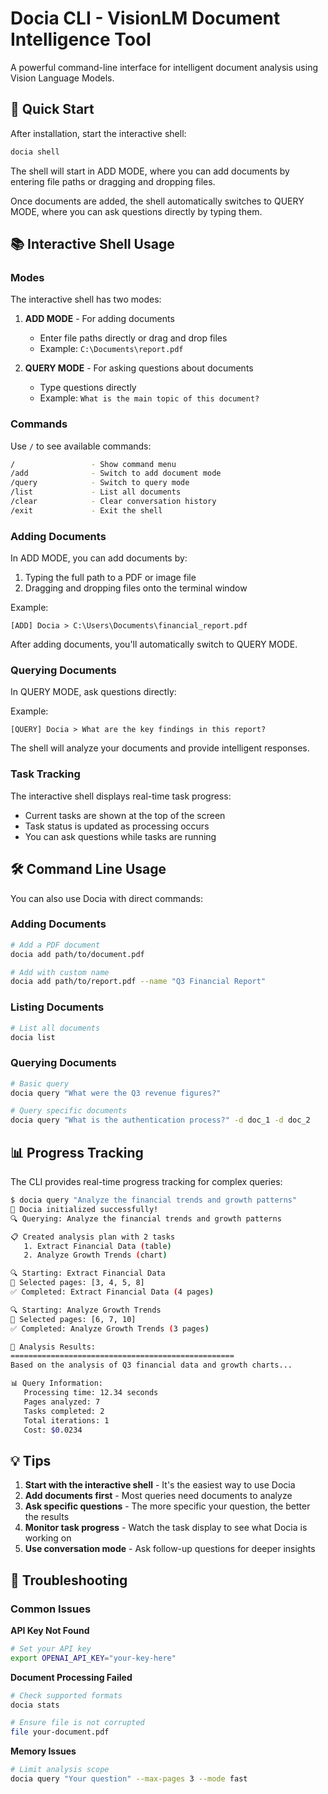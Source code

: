 # Docia CLI - VisionLM Document Intelligence Tool

A powerful command-line interface for intelligent document analysis using Vision Language Models.

## 🚀 Quick Start

After installation, start the interactive shell:

```bash
docia shell
```

The shell will start in ADD MODE, where you can add documents by entering file paths or dragging and dropping files.

Once documents are added, the shell automatically switches to QUERY MODE, where you can ask questions directly by typing them.

## 📚 Interactive Shell Usage

### Modes

The interactive shell has two modes:

1. **ADD MODE** - For adding documents
   - Enter file paths directly or drag and drop files
   - Example: `C:\Documents\report.pdf`

2. **QUERY MODE** - For asking questions about documents
   - Type questions directly
   - Example: `What is the main topic of this document?`

### Commands

Use `/` to see available commands:

```bash
/                 - Show command menu
/add              - Switch to add document mode
/query            - Switch to query mode
/list             - List all documents
/clear            - Clear conversation history
/exit             - Exit the shell
```

### Adding Documents

In ADD MODE, you can add documents by:
1. Typing the full path to a PDF or image file
2. Dragging and dropping files onto the terminal window

Example:
```
[ADD] Docia > C:\Users\Documents\financial_report.pdf
```

After adding documents, you'll automatically switch to QUERY MODE.

### Querying Documents

In QUERY MODE, ask questions directly:

Example:
```
[QUERY] Docia > What are the key findings in this report?
```

The shell will analyze your documents and provide intelligent responses.

### Task Tracking

The interactive shell displays real-time task progress:
- Current tasks are shown at the top of the screen
- Task status is updated as processing occurs
- You can ask questions while tasks are running

## 🛠️ Command Line Usage

You can also use Docia with direct commands:

### Adding Documents
```bash
# Add a PDF document
docia add path/to/document.pdf

# Add with custom name
docia add path/to/report.pdf --name "Q3 Financial Report"
```

### Listing Documents
```bash
# List all documents
docia list
```

### Querying Documents
```bash
# Basic query
docia query "What were the Q3 revenue figures?"

# Query specific documents
docia query "What is the authentication process?" -d doc_1 -d doc_2
```

## 📊 Progress Tracking

The CLI provides real-time progress tracking for complex queries:

```bash
$ docia query "Analyze the financial trends and growth patterns"
🚀 Docia initialized successfully!
🔍 Querying: Analyze the financial trends and growth patterns

📋 Created analysis plan with 2 tasks
   1. Extract Financial Data (table)
   2. Analyze Growth Trends (chart)

🔍 Starting: Extract Financial Data
📄 Selected pages: [3, 4, 5, 8]
✅ Completed: Extract Financial Data (4 pages)

🔍 Starting: Analyze Growth Trends
📄 Selected pages: [6, 7, 10]
✅ Completed: Analyze Growth Trends (3 pages)

🎯 Analysis Results:
==================================================
Based on the analysis of Q3 financial data and growth charts...

📊 Query Information:
   Processing time: 12.34 seconds
   Pages analyzed: 7
   Tasks completed: 2
   Total iterations: 1
   Cost: $0.0234
```

## 💡 Tips

1. **Start with the interactive shell** - It's the easiest way to use Docia
2. **Add documents first** - Most queries need documents to analyze
3. **Ask specific questions** - The more specific your question, the better the results
4. **Monitor task progress** - Watch the task display to see what Docia is working on
5. **Use conversation mode** - Ask follow-up questions for deeper insights

## 🐛 Troubleshooting

### Common Issues

**API Key Not Found**
```bash
# Set your API key
export OPENAI_API_KEY="your-key-here"
```

**Document Processing Failed**
```bash
# Check supported formats
docia stats

# Ensure file is not corrupted
file your-document.pdf
```

**Memory Issues**
```bash
# Limit analysis scope
docia query "Your question" --max-pages 3 --mode fast
```